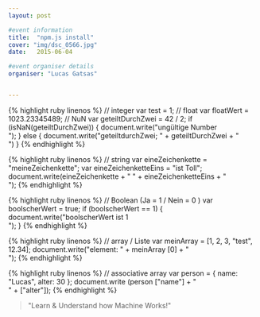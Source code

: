 ```yaml
---
layout: post

#event information
title:  "npm.js install"
cover: "img/dsc_0566.jpg"
date:   2015-06-04

#event organiser details
organiser: "Lucas Gatsas"


---
```





{% highlight ruby linenos %}
// integer
      var test = 1;
      // float
      var floatWert = 1023.23345489;
      // NuN
      var geteiltDurchZwei = 42 / 2;
      if (isNaN(geteiltDurchZwei)) {
          document.write("ungültige Number <br>");
      } else {
        document.write("geteiltdurchZwei; "  + geteiltDurchZwei + "<br>")
      }
{% endhighlight %}

{% highlight ruby linenos %}
// string
      var eineZeichenkette = "meineZeichenkette";
      var eineZeichenketteEins = "ist Toll";
      document.write(eineZeichenkette + " " + eineZeichenketteEins + "<br>");
{% endhighlight %}

{% highlight ruby linenos %}
// Boolean  (Ja = 1 / Nein = 0 )
    var boolscherWert = true;
    if (boolscherWert == 1) {
      document.write("boolscherWert ist 1 <br>");
    }
{% endhighlight %}

{% highlight ruby linenos %}
// array / Liste
      var meinArray = [1, 2, 3, "test", 12.34];
      document.write("element: " + meinArray [0] + "<br>");
{% endhighlight %}

{% highlight ruby linenos %}
// associative array
  var person = { name: "Lucas", alter: 30  };
  document.write (person ["name"] + "<br>" + ["alter"]);
{% endhighlight %}



<blockquote>
    "Learn & Understand how Machine Works!"
</blockquote>
